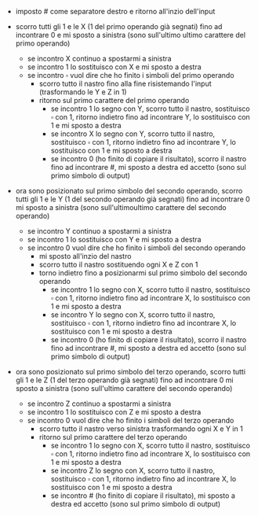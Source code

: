 - imposto # come separatore destro e ritorno all'inzio dell'input


- scorro tutti gli 1 e le X (1 del primo operando già segnati) fino ad incontrare 0 e mi sposto a sinistra (sono sull'ultimo ultimo carattere del primo operando)
    - se incontro X continuo a spostarmi a sinistra
    - se incontro 1 lo sostituisco con X e mi sposto a destra 
    - se incontro $\square$ vuol dire che ho finito i simboli del primo operando
        - scorro tutto il nastro fino alla fine risistemando l'input (trasformando le Y e Z in 1)
        - ritorno sul primo carattere del primo operando
            - se incontro 1 lo segno con Y, scorro tutto il nastro, sostituisco $\square$ con 1, ritorno indietro fino ad incontrare Y, lo sostituisco con 1 e mi sposto a destra
            - se incontro X lo segno con Y, scorro tutto il nastro, sostituisco $\square$ con 1, ritorno indietro fino ad incontrare Y, lo sostituisco con 1 e mi sposto a destra
            - se incontro 0 (ho finito di copiare il risultato), scorro il nastro fino ad incontrare #, mi sposto a destra ed accetto (sono sul primo simbolo di output) 


- ora sono posizionato sul primo simbolo del secondo operando, scorro tutti gli 1 e le Y (1 del secondo operando già segnati) fino ad incontrare 0 mi sposto a sinistra (sono sull'ultimoultimo carattere del secondo operando)
    - se incontro Y continuo a spostarmi a sinistra
    - se incontro 1 lo sostituisco con Y e mi sposto a destra 
    - se incontro 0 vuol dire che ho finito i simboli del secondo operando
        - mi sposto all'inzio del nastro
        - scorro tutto il nastro sostituendo ogni X e Z con 1 
        - torno indietro fino a posizionarmi sul primo simbolo del secondo operando
            - se incontro 1 lo segno con X, scorro tutto il nastro, sostituisco $\square$ con 1, ritorno indietro fino ad incontrare X, lo sostituisco con 1 e mi sposto a destra
            - se incontro Y lo segno con X, scorro tutto il nastro, sostituisco $\square$ con 1, ritorno indietro fino ad incontrare X, lo sostituisco con 1 e mi sposto a destra
            - se incontro 0 (ho finito di copiare il risultato), scorro il nastro fino ad incontrare #, mi sposto a destra ed accetto (sono sul primo simbolo di output) 
            

- ora sono posizionato sul primo simbolo del terzo operando, scorro tutti gli 1 e le Z (1 del terzo operando già segnati) fino ad incontrare 0 mi sposto a sinistra (sono sull'ultimo carattere del secondo operando)
    - se incontro Z continuo a spostarmi a sinistra
    - se incontro 1 lo sostituisco con Z e mi sposto a destra 
    - se incontro 0 vuol dire che ho finito i simboli del terzo operando
        - scorro tutto il nastro verso sinistra trasformando ogni X e Y in 1
        - ritorno sul primo carattere del terzo operando
            - se incontro 1 lo segno con X, scorro tutto il nastro, sostituisco $\square$ con 1, ritorno indietro fino ad incontrare X, lo sostituisco con 1 e mi sposto a destra
            - se incontro Z lo segno con X, scorro tutto il nastro, sostituisco $\square$ con 1, ritorno indietro fino ad incontrare X, lo sostituisco con 1 e mi sposto a destra
            - se incontro # (ho finito di copiare il risultato), mi sposto a destra ed accetto (sono sul primo simbolo di output) 

